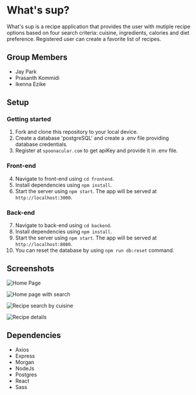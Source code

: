 # What's sup?
What's sup is a recipe application that provides the user with mutiple recipe options based on four search criteria: cuisine, ingredients, calories and diet preference. Registered user can create a favorite list of recipes.

## Group Members
- Jay Park
- Prasanth Kommidi
- Ikenna Ezike

## Setup

### Getting started
1. Fork and clone this repository to your local device.
2. Create a database 'postgreSQL' and create a .env file providing database credentials.
3. Register at `spoonacular.com` to get apiKey and provide it in .env file.
### Front-end
4. Navigate to front-end using `cd frontend`.
5. Install dependencies using `npm install`.
6. Start the server using `npm start`. The app will be served at `http://localhost:3000`.
### Back-end
7. Navigate to back-end using `cd backend`.
8. Install dependencies using `npm install`.
9. Start the server using `npm start`. The app will be served at `http://localhost:8080`.
10. You can reset the database by using `npm run db:reset` command.


## Screenshots
![Home Page](https://github.com/prashanthk02/whatssup/blob/main/frontend/docs/Img1.png?raw=true)

![Home page with search](https://github.com/prashanthk02/whatssup/blob/main/frontend/docs/Img2.png?raw=true)

![Recipe search by cuisine](https://github.com/prashanthk02/whatssup/blob/main/frontend/docs/Img3.png?raw=true)

![Recipe details](https://github.com/prashanthk02/whatssup/blob/main/frontend/docs/Img4.png?raw=true)

## Dependencies
* Axios
* Express
* Morgan
* NodeJs
* Postgres
* React
* Sass
